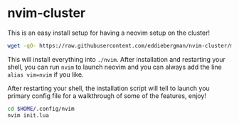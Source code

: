 # nvim-cluster
This is an easy install setup for having a neovim setup on the cluster!

```bash
wget -qO- https://raw.githubusercontent.com/eddiebergman/nvim-cluster/main/install.sh | bash
```

This will install everything into `./nvim`.
After installation and restarting your shell, you can run `nvim` to launch neovim and you
can always add the line `alias vim=nvim` if you like.

After restarting your shell, the installation script will tell to launch you primary config
file for a walkthrough of some of the features, enjoy!

```bash
cd $HOME/.config/nvim
nvim init.lua
```
